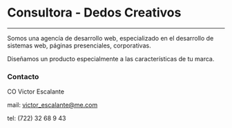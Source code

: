 # Consultora - Dedos Creativos 
----------
Somos una agencía de desarrollo web, especializado en el desarrollo de sistemas web, páginas presenciales, corporativas.

Diseñamos un producto especialmente a las características de tu marca.

### Contacto


CO Victor Escalante

mail: victor_escalante@me.com

tel: (722) 32 68 9 43
